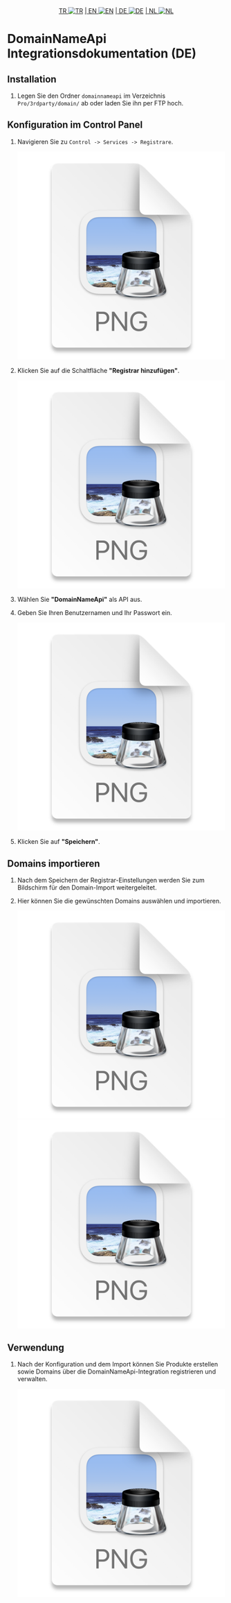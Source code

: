 <div align="center">  
  <a href="README-TR.md"   >   TR <img style="padding-top: 8px" src="https://raw.githubusercontent.com/yammadev/flag-icons/master/png/TR.png" alt="TR" height="20" /></a>  
  <a href="README-EN.md"> | EN <img style="padding-top: 8px" src="https://raw.githubusercontent.com/yammadev/flag-icons/master/png/US.png" alt="EN" height="20" /></a>  
  <a href="README-DE.md"> | DE <img style="padding-top: 8px" src="https://raw.githubusercontent.com/yammadev/flag-icons/master/png/DE.png" alt="DE" height="20" /></a>  
  <a href="README.md"> | NL <img style="padding-top: 8px" src="https://raw.githubusercontent.com/yammadev/flag-icons/master/png/NL.png" alt="NL" height="20" /></a>  
</div>

# DomainNameApi Integrationsdokumentation (DE)

## Installation

1.  Legen Sie den Ordner `domainnameapi` im Verzeichnis `Pro/3rdparty/domain/` ab oder laden Sie ihn per FTP hoch.

## Konfiguration im Control Panel

1.  Navigieren Sie zu `Control -> Services -> Registrare`.

    ![img_1.png](img_1.png)

2.  Klicken Sie auf die Schaltfläche **"Registrar hinzufügen"**.

    ![img_2.png](img_2.png)

3.  Wählen Sie **"DomainNameApi"** als API aus.


4.  Geben Sie Ihren Benutzernamen und Ihr Passwort ein.

    ![img_3.png](img_3.png)

5.  Klicken Sie auf **"Speichern"**.

## Domains importieren

1.  Nach dem Speichern der Registrar-Einstellungen werden Sie zum Bildschirm für den Domain-Import weitergeleitet.
2.  Hier können Sie die gewünschten Domains auswählen und importieren.

    ![img_4.png](img_4.png)
    ![img_5.png](img_5.png)

## Verwendung

1.  Nach der Konfiguration und dem Import können Sie Produkte erstellen sowie Domains über die DomainNameApi-Integration registrieren und verwalten.

    ![img_6.png](img_6.png) 